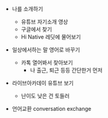 
- 나를 소개하기
	- 유튜브 자기소개 영상
	- 구글에서 찾기
	- Hi Native 레딧에 물어보기

- 일상에서하는 말 영어로 바꾸기
	- 카톡 열어봐서 찾아보기
		- 나 출근, 퇴근 등등 간단한거 먼저

- 라이브아카데이 유튜브 보기
	- 난이도 낮은 건 토들러

- 언어교환 conversation exchange

